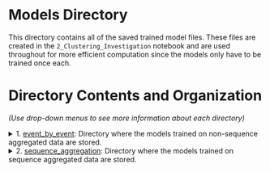 # Models Directory
This directory contains all of the saved trained model files. These files are created in the `2_Clustering_Investigation` notebook and are used throughout for more efficient computation since the models only have to be trained once each.

# Directory Contents and Organization
*(Use drop-down menus to see more information about each directory)*
<details>
<summary>1. <a href="https://github.com/gosebastian12/Set_Piece_Strategy/tree/main/models/event_by_event">event_by_event</a>: Directory where the models trained on non-sequence aggregated data are stored.</summary>
  <ol>
      <ol>
        <li><code>best_k_means_scaled.sav</code>: Model file that saves the K-Means clustering model trained on a scaled version of the event-by-event engineered set piece sequence data set.</li>
      </ol>
  </ol>
</details>

<details>
<summary>2. <a href="https://github.com/gosebastian12/Set_Piece_Strategy/tree/main/models/sequence_aggregation">sequence_aggregation</a>: Directory where the models trained on sequence aggregated data are stored.</summary>
  <ol>
    <ol>
      <li><code>best_k_means_agg_scaled.sav</code>: Model file that saves the K-Means cluster model trained on a scaled version of the sequence-aggregated engineered set piece sequence data set.</li>
      <li><code>best_k_means_agg_unscaled.sav</code>: Model file that saves the K-Means cluster model trained on an unscaled version of the sequence-aggregated engineered set piece sequence data set.</li>
      <li><code>mean_shift_agg_scaled.sav</code>: Model file that saves the Mean-Shift cluster model trained on a scaled version of the sequence-aggregated engineered set piece sequence data set.</li>
    </ol>
  </ol>
</details>